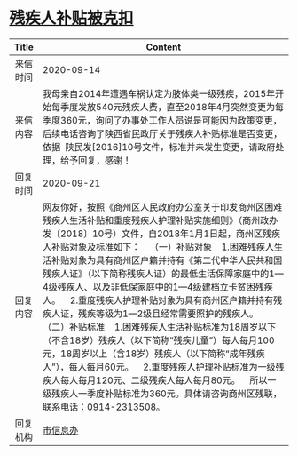 # [残疾人补贴被克扣](http://www.shangluo.gov.cn/zmhd/ldxxxx.jsp?urltype=leadermail.LeaderMailContentUrl&wbtreeid=1112&leadermailid=6452)

| Title |                                                                                                                                                                                                                                  Content                                                                                                                                                                                                                                   |
|:-----:|----------------------------------------------------------------------------------------------------------------------------------------------------------------------------------------------------------------------------------------------------------------------------------------------------------------------------------------------------------------------------------------------------------------------------------------------------------------------------|
| 来信时间  | 2020-09-14                                                                                                                                                                                                                                                                                                                                                                                                                                                                 |
| 来信内容  | 我母亲自2014年遭遇车祸认定为肢体类一级残疾，2015年开始每季度发放540元残疾人费，直至2018年4月突然变更为每季度360元，询问了办事处工作人员说是可能因为政策变更，后续电话咨询了陕西省民政厅关于残疾人补贴标准是否变更，依据  陕民发[2016]10号文件，标准并未发生变更，请政府处理，给予回复，感谢！                                                                                                                                                                                                                                                                                                              |
| 回复时间  | 2020-09-21                                                                                                                                                                                                                                                                                                                                                                                                                                                                 |
| 回复内容  | 网友你好，按照《商州区人民政府办公室关于印发商州区困难残疾人生活补贴和重度残疾人护理补贴实施细则》（商州政办发〔2018〕10号）文件，自2018年1月1日起，商州区残疾人补贴对象及标准如下：    （一）补贴对象    1.困难残疾人生活补贴对象为具有商州区户籍并持有《第二代中华人民共和国残疾人证》（以下简称残疾人证）的最低生活保障家庭中的1—4级残疾人、以及非低保家庭中的1—4级建档立卡贫困残疾人。    2.重度残疾人护理补贴对象为具有商州区户籍并持有残疾人证，残疾等级为1—2级且经常需要照护的残疾人。    （二）补贴标准    1.困难残疾人生活补贴标准为18周岁以下（不含18岁）残疾人（以下简称“残疾儿童”）每人每月100元，18周岁以上（含18岁）残疾人（以下简称“成年残疾人”），每人每月60元。    2.重度残疾人护理补贴标准为一级残疾人每人每月120元、二级残疾人每人每月80元。    所以一级残疾人一季度补贴标准为360元。具体请咨询商州区残联，联系电话：0914-2313508。 |
| 回复机构  | [市信息办](../../category/agencies/市信息办.md)                                                                                                                                                                                                                                                                                                                                                                                                                                    |